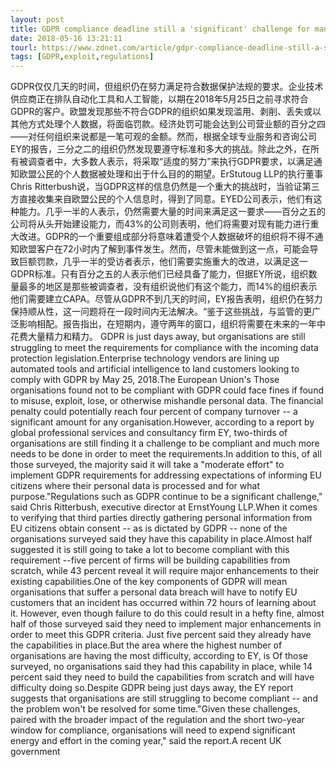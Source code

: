 ```yaml
---
layout: post
title: GDPR compliance deadline still a 'significant' challenge for many
date: 2018-05-16 13:21:11
tourl: https://www.zdnet.com/article/gdpr-compliance-deadline-still-a-significant-challenge-for-many/
tags: [GDPR,exploit,regulations]
---
```

GDPR仅仅几天的时间，但组织仍在努力满足符合数据保护法规的要求。企业技术供应商正在排队自动化工具和人工智能，以期在2018年5月25日之前寻求符合GDPR的客户。欧盟发现那些不符合GDPR的组织如果发现滥用、剥削、丢失或以其他方式处理个人数据，将面临罚款。经济处罚可能会达到公司营业额的百分之四——对任何组织来说都是一笔可观的金额。然而，根据全球专业服务和咨询公司EY的报告，三分之二的组织仍然发现要遵守标准和多大的挑战。除此之外，在所有被调查者中，大多数人表示，将采取“适度的努力”来执行GDPR要求，以满足通知欧盟公民的个人数据被处理和出于什么目的的期望。ErStutoug LLP的执行董事Chris Ritterbush说，当GDPR这样的信息仍然是一个重大的挑战时，当验证第三方直接收集来自欧盟公民的个人信息时，得到了同意。EYED公司表示，他们有这种能力。几乎一半的人表示，仍然需要大量的时间来满足这一要求——百分之五的公司将从头开始建设能力，而43%的公司则表明，他们将需要对现有能力进行重大改进。GDPR的一个重要组成部分将意味着遭受个人数据破坏的组织将不得不通知欧盟客户在72小时内了解到事件发生。然而，尽管未能做到这一点，可能会导致巨额罚款，几乎一半的受访者表示，他们需要实施重大的改进，以满足这一GDPR标准。只有百分之五的人表示他们已经具备了能力，但据EY所说，组织数量最多的地区是那些被调查者，没有组织说他们有这个能力，而14%的组织表示他们需要建立CAPA。尽管从GDPR不到几天的时间，EY报告表明，组织仍在努力保持顺从性，这一问题将在一段时间内无法解决。“鉴于这些挑战，与监管的更广泛影响相配。报告指出，在短期内，遵守两年的窗口，组织将需要在未来的一年中花费大量精力和精力。
GDPR is just days away, but organisations are still struggling to meet the requirements for compliance with the incoming data protection legislation.Enterprise technology vendors are lining up automated tools and artificial intelligence to land customers looking to comply with GDPR by May 25, 2018.The European Union's Those organisations found not to be compliant with GDPR could face fines if found to misuse, exploit, lose, or otherwise mishandle personal data. The financial penalty could potentially reach four percent of company turnover -- a significant amount for any organisation.However, according to a report by global professional services and consultancy firm EY, two-thirds of organisations are still finding it a challenge to be compliant and much more needs to be done in order to meet the requirements.In addition to this, of all those surveyed, the majority said it will take a "moderate effort" to implement GDPR requirements for addressing expectations of informing EU citizens where their personal data is processed and for what purpose."Regulations such as GDPR continue to be a significant challenge," said Chris Ritterbush, executive director at ErnstYoung LLP.When it comes to verifying that third parties directly gathering personal information from EU citizens obtain consent -- as is dictated by GDPR -- none of the organisations surveyed said they have this capability in place.Almost half suggested it is still going to take a lot to become compliant with this requirement --five percent of firms will be building capabilities from scratch, while 43 percent reveal it will require major enhancements to their existing capabilities.One of the key components of GDPR will mean organisations that suffer a personal data breach will have to notify EU customers that an incident has occurred within 72 hours of learning about it. However, even though failure to do this could result in a hefty fine, almost half of those surveyed said they need to implement major enhancements in order to meet this GDPR criteria. Just five percent said they already have the capabilities in place.But the area where the highest number of organisations are having the most difficulty, according to EY, is Of those surveyed, no organisations said they had this capability in place, while 14 percent said they need to build the capabilities from scratch and will have difficulty doing so.Despite GDPR being just days away, the EY report suggests that organisations are still struggling to become compliant -- and the problem won't be resolved for some time."Given these challenges, paired with the broader impact of the regulation and the short two-year window for compliance, organisations will need to expend significant energy and effort in the coming year," said the report.A recent UK government 